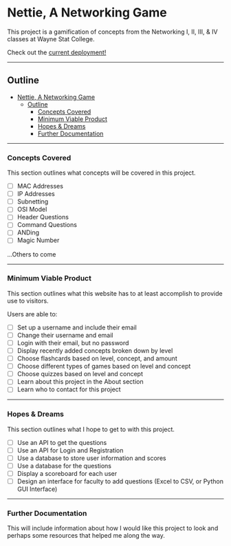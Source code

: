 # Nettie, A Networking Game

 This project is a gamification of concepts from the Networking I, II, III, & IV classes at Wayne Stat College.

 Check out the [current deployment!][Deployment]

---
## Outline

- [Nettie, A Networking Game](#nettie-a-networking-game)
	- [Outline](#outline)
		- [Concepts Covered](#concepts-covered)
		- [Minimum Viable Product](#minimum-viable-product)
		- [Hopes \& Dreams](#hopes--dreams)
		- [Further Documentation](#further-documentation)

---

### Concepts Covered
<div name="concepts-covered"/>

This section outlines what concepts will be covered in this project.
- [ ] MAC Addresses
- [ ] IP Addresses
- [ ] Subnetting
- [ ] OSI Model
- [ ] Header Questions
- [ ] Command Questions
- [ ] ANDing
- [ ] Magic Number

...Others to come

---

### Minimum Viable Product
<div name="minimum-viable-product"/>

This section outlines what this website has to at least accomplish to provide use to visitors.

Users are able to:
- [ ] Set up a username and include their email
- [ ] Change their username and email
- [ ] Login with their email, but no password
- [ ] Display recently added concepts broken down by level
- [ ] Choose flashcards based on level, concept, and amount
- [ ] Choose different types of games based on level and concept
- [ ] Choose quizzes based on level and concept
- [ ] Learn about this project in the About section
- [ ] Learn who to contact for this project

---

### Hopes & Dreams
<div name="hopes-dreams"/>

This section outlines what I hope to get to with this project.

- [ ] Use an API to get the questions
- [ ] Use an API for Login and Registration
- [ ] Use a database to store user information and scores
- [ ] Use a database for the questions
- [ ] Display a scoreboard for each user
- [ ] Design an interface for faculty to add questions (Excel to CSV, or Python GUI Interface)

---

### Further Documentation
<div name="documentation"/>

This will include information about how I would like this project to look and perhaps some resources that helped me along the way.




[Deployment]: https://nottommy11.github.io/react-test-deploy
